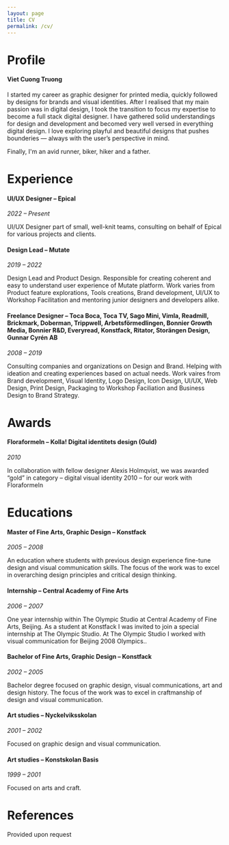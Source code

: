 ```yaml
---
layout: page
title: CV
permalink: /cv/
---
```


# Profile

#### Viet Cuong Truong

I started my career as graphic designer for printed media, quickly followed by designs for brands and visual identities. After I realised that my main passion was in digital design, I took the transition to focus my expertise to become a full stack digital designer. I have gathered solid understandings for design and development and becomed very well versed in everything digital design. I love exploring playful and beautiful designs that pushes bounderies — always with the user’s perspective in mind.

Finally, I'm an avid runner, biker, hiker and a father.

# Experience

#### UI/UX Designer – Epical

*2022 – Present*

UI/UX Designer part of small, well-knit teams, consulting on behalf of Epical for various projects and clients.

#### Design Lead – Mutate

*2019 – 2022*

Design Lead and Product Design. Responsible for creating coherent and easy to understand user experience of Mutate platform. Work varies from Product feature explorations, Tools creations, Brand development, UI/UX to Workshop Facilitation and mentoring junior designers and developers alike.

#### Freelance Designer – Toca Boca, Toca TV, Sago Mini, Vimla, Readmill, Brickmark, Doberman, Trippwell, Arbetsförmedlingen, Bonnier Growth Media, Bonnier R&D, Everyread, Konstfack, Ritator, Storängen Design, Gunnar Cyrén AB

*2008 – 2019*

Consulting companies and organizations on Design and Brand. Helping with ideation and creating experiences based on actual needs. Work vaires from Brand development, Visual Identity, Logo Design, Icon Design, UI/UX, Web Design, Print Design, Packaging to Workshop Faciliation and Business Design to Brand Strategy.

# Awards

#### Floraformeln – Kolla! Digital identitets design (Guld)

*2010*

In collaboration with fellow designer Alexis Holmqvist, we was awarded “gold” in category – digital visual identity 2010 – for our work with Floraformeln

# Educations

#### Master of Fine Arts, Graphic Design – Konstfack

*2005 – 2008*

An education where students with previous design experience fine-tune design and visual communication skills. The focus of the work was to excel in overarching design principles and critical design thinking.

#### Internship – Central Academy of Fine Arts

*2006 – 2007*

One year internship within The Olympic Studio at Central Academy of Fine Arts, Beijing. As a student at Konstfack I was invited to join a special internship at The Olympic Studio. At The Olympic Studio I worked with visual communication for Beijing 2008 Olympics..

#### Bachelor of Fine Arts, Graphic Design – Konstfack

*2002 – 2005*

Bachelor degree focused on graphic design, visual communications, art and design history. The focus of the work was to excel in craftmanship of design and visual communication.

#### Art studies – Nyckelviksskolan

*2001 – 2002*

Focused on graphic design and visual communication.

#### Art studies – Konstskolan Basis

*1999 – 2001*

Focused on arts and craft.

# References

Provided upon request
